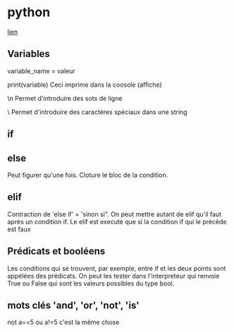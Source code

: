 # python 

[lien](https://openclassrooms.com/fr/courses/235344-apprenez-a-programmer-en-python)

## Variables
variable_name = valeur

print(variable)     Ceci imprime dans la coosole (affiche)

\n    Permet d'introduire des sots de ligne

\      Permet d'introduire des caractères spéciaux dans une string


## if

## else
Peut figurer qu'une fois. Cloture le bloc de la condition.

## elif
Contraction de 'else if' = 'sinon si". On peut mettre autant de elif qu'il faut après un condition if.
Le elif est executé que si la condition if qui le précède est faux

## Prédicats et booléens
Les conditions qui se trouvent, par exemple, entre if et les deux points sont appélées des prédicats. On peut les tester dans l'interpreteur qui renvoie True ou False qui sont les valeurs possibles du type bool.

## mots clés 'and', 'or', 'not', 'is'
not a==5      ou    a!=5      c'est la même chose

